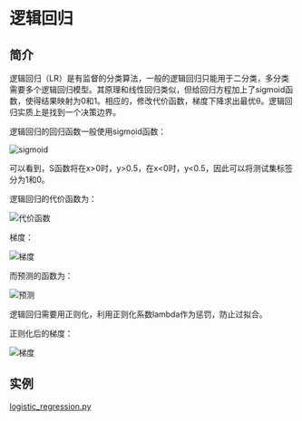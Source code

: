 # 逻辑回归

## 简介

逻辑回归（LR）是有监督的分类算法，一般的逻辑回归只能用于二分类，多分类需要多个逻辑回归模型。其原理和线性回归类似，但给回归方程加上了sigmoid函数，使得结果映射为0和1。相应的，修改代价函数，梯度下降求出最优θ。逻辑回归实质上是找到一个决策边界。

逻辑回归的回归函数一般使用sigmoid函数：

![sigmoid](http://ww1.sinaimg.cn/large/96803f81ly1fzfkiptauxj20dv0dtq3f.jpg)

可以看到，S函数将在x>0时，y>0.5，在x<0时，y<0.5，因此可以将测试集标签分为1和0。

逻辑回归的代价函数为：

![代价函数](http://ww1.sinaimg.cn/large/96803f81ly1fzfl0e1qlvj20rv03o74i.jpg)

梯度：

![梯度](http://ww1.sinaimg.cn/large/96803f81ly1fzfn4boo3yj20gk03ut8x.jpg)

而预测的函数为：

![预测](http://ww1.sinaimg.cn/large/96803f81ly1fzfl5ml58cj20gl01s3yj.jpg)

逻辑回归需要用正则化，利用正则化系数lambda作为惩罚，防止过拟合。

正则化后的梯度：

![梯度](http://ww1.sinaimg.cn/large/96803f81ly1fzfojo2wiej20q406lgmm.jpg)

## 实例

[logistic_regression.py](https://github.com/Niuyuhang03/MachineLearning/blob/master/logistic_regression/logistic_regression.py)